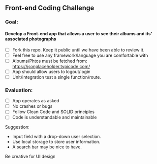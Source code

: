 ## Front-end Coding Challenge

### Goal:

#### Develop a Front-end app that allows a user to see their albums and its' associated photographs

- [ ] Fork this repo. Keep it public until we have been able to review it.
- [ ] Feel free to use any framework/language you are comfortable with
- [ ] Albums/Phtos must be fetched from: https://jsonplaceholder.typicode.com/
- [ ] App should allow users to logout/login
- [ ] Unit/Integration test a single function/route.

### Evaluation:
- [ ] App operates as asked
- [ ] No crashes or bugs
- [ ] Follow Clean Code and SOLID principles
- [ ] Code is understandable and maintainable

Suggestion: 
- Input field with a drop-down user selection.
- Use local storage to store user information.
- A search bar may be nice to have.

Be creative for UI design 
